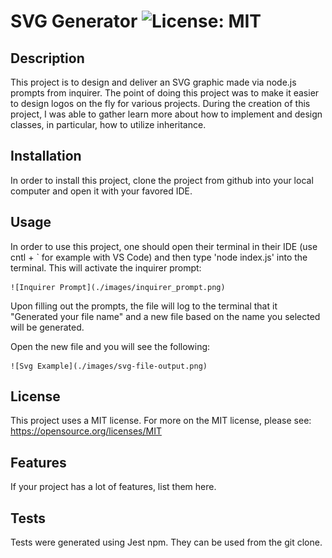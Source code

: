 # SVG Generator        ![License: MIT](https://img.shields.io/badge/License-MIT-yellow.svg)

## Description

This project is to design and deliver an SVG graphic made via node.js prompts from inquirer. The point of doing this project was to make it easier to design logos on the fly for various projects. During the creation of this project, I was able to gather learn more about how to implement and design classes, in particular, how to utilize inheritance.

## Installation

In order to install this project, clone the project from github into your local computer and open it with your favored IDE.

## Usage

In order to use this project, one should open their terminal in their IDE (use cntl + ` for example with VS Code) and then type 'node index.js' into the terminal. This will activate the inquirer prompt:


    ![Inquirer Prompt](./images/inquirer_prompt.png)

Upon filling out the prompts, the file will log to the terminal that it "Generated your file name" and a new file based on the name you selected will be generated.

Open the new file and you will see the following: 

    ![Svg Example](./images/svg-file-output.png)

## License

This project uses a MIT license. For more on the MIT license, please see: https://opensource.org/licenses/MIT

## Features

If your project has a lot of features, list them here.

## Tests

Tests were generated using Jest npm. They can be used from the git clone.
